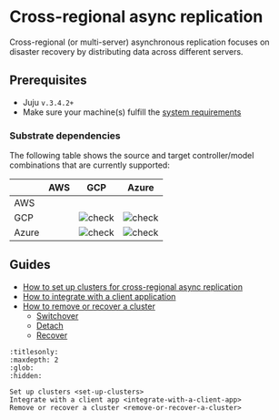# Cross-regional async replication

Cross-regional (or multi-server) asynchronous replication focuses on disaster recovery by distributing data across different servers.

## Prerequisites
* Juju `v.3.4.2+`
* Make sure your machine(s) fulfill the [system requirements](/reference/system-requirements)

### Substrate dependencies

The following table shows the source and target controller/model combinations that are currently supported:

|  | AWS | GCP | Azure |
|---|---|:---:|:---:|
| AWS |  |  |  |
| GCP |  | ![ check ] | ![ check ] |
| Azure |  | ![ check ] | ![ check ] |

## Guides

* [How to set up clusters for cross-regional async replication](/how-to-guides/cross-regional-async-replication/set-up-clusters)
* [How to integrate with a client application](/how-to-guides/cross-regional-async-replication/integrate-with-a-client-app)
* [How to remove or recover a cluster](/how-to-guides/cross-regional-async-replication/remove-or-recover-a-cluster)
  * [Switchover](/how-to-guides/cross-regional-async-replication/remove-or-recover-a-cluster)
  * [Detach](/how-to-guides/cross-regional-async-replication/remove-or-recover-a-cluster)
  * [Recover](/how-to-guides/cross-regional-async-replication/remove-or-recover-a-cluster)

<!-- BADGES -->
[check]: https://img.shields.io/badge/%E2%9C%93-brightgreen
[cross]: https://img.shields.io/badge/x-white


```{toctree}
:titlesonly:
:maxdepth: 2
:glob:
:hidden:

Set up clusters <set-up-clusters>
Integrate with a client app <integrate-with-a-client-app>
Remove or recover a cluster <remove-or-recover-a-cluster>
